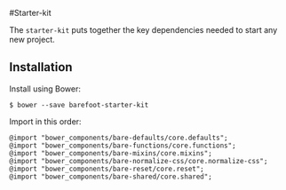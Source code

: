 #Starter-kit

The `starter-kit` puts together the key dependencies needed to start any new project.

## Installation

Install using Bower:

	$ bower --save barefoot-starter-kit

Import in this order:

	@import "bower_components/bare-defaults/core.defaults";
	@import "bower_components/bare-functions/core.functions";
	@import "bower_components/bare-mixins/core.mixins";
	@import "bower_components/bare-normalize-css/core.normalize-css";
	@import "bower_components/bare-reset/core.reset";
	@import "bower_components/bare-shared/core.shared";
